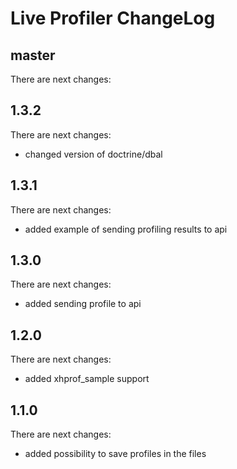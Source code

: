 # Live Profiler ChangeLog

## master

There are next changes:

## 1.3.2

There are next changes:

- changed version of doctrine/dbal

## 1.3.1

There are next changes:

- added example of sending profiling results to api

## 1.3.0

There are next changes:

- added sending profile to api

## 1.2.0

There are next changes:

- added xhprof_sample support

## 1.1.0

There are next changes:

- added possibility to save profiles in the files
